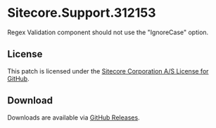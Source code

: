 # Sitecore.Support.312153
Regex Validation component should not use the &quot;IgnoreCase&quot; option.

## License  
This patch is licensed under the [Sitecore Corporation A/S License for GitHub](https://github.com/sitecoresupport/Sitecore.Support.312153/blob/master/LICENSE).  

## Download  
Downloads are available via [GitHub Releases](https://github.com/sitecoresupport/Sitecore.Support.312153/releases).  
